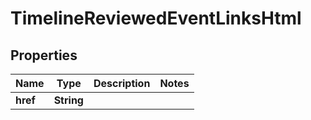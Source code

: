 

# TimelineReviewedEventLinksHtml


## Properties

| Name | Type | Description | Notes |
|------------ | ------------- | ------------- | -------------|
|**href** | **String** |  |  |



